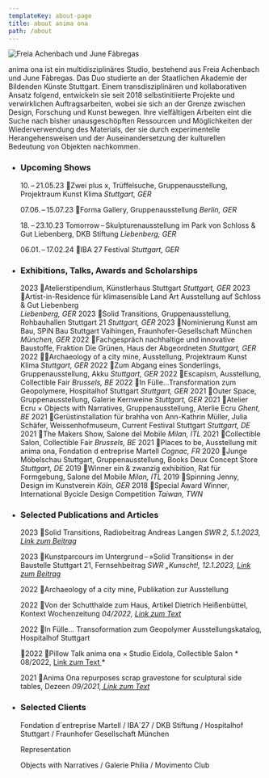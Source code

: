 ```yaml
---
templateKey: about-page
title: about anima ona
path: /about
---
```

![ Freia Achenbach und June Fàbregas](/img/anima_ona_2100x.webp "anima ona")

anima ona ist ein multidisziplinäres Studio, bestehend aus Freia Achenbach und June Fàbregas. Das Duo studierte an der Staatlichen Akademie der Bildenden Künste Stuttgart. Einem transdisziplinären und kollaborativen Ansatz folgend, entwickeln sie seit 2018 selbstinitiierte Projekte und verwirklichen Auftragsarbeiten, wobei sie sich an der Grenze zwischen Design, Forschung und Kunst bewegen. Ihre vielfältigen Arbeiten eint die Suche nach bisher unausgeschöpften Ressourcen und Möglichkeiten der Wiederverwendung des Materials, der sie durch experimentelle Herangehensweisen und der Auseinandersetzung der kulturellen Bedeutung von Objekten nachkommen.

* ### Upcoming Shows

  10. – 21.05.23
  Zwei plus x, Trüffelsuche, Gruppenausstellung, Projektraum Kunst Klima 
  *Stuttgart, GER*

  07.06. – 15.07.23
  Forma Gallery, Gruppenausstellung 
  *Berlin, GER*

  18. – 23.10.23
  Tomorrow – Skulpturenausstellung im Park von 
  Schloss & Gut Liebenberg, DKB Stiftung
  *Liebenberg, GER*

  06.01. – 17.02.24
  IBA 27 Festival 
  *Stuttgart, GER*
* ### Exhibitions, Talks, Awards and Scholarships

  2023	Atelierstipendium, Künstlerhaus Stuttgart 
               *Stuttgart, GER*
  2023	Artist-in-Residence für klimasensible Land Art Ausstellung auf Schloss & Gut Liebenberg 		
               *Liebenberg, GER*
  2023	Solid Transitions, Gruppenausstellung, Rohbauhallen Stuttgart 21 
               *Stuttgart, GER*
  2023 	Nominierung Kunst am Bau, SPiN Bau Stuttgart Vaihingen, Fraunhofer-Gesellschaft München
               *München, GER*
  2022	Fachgespräch nachhaltige und innovative Baustoffe, Fraktion Die Grünen, Haus der Abgeordneten
               *Stuttgart, GER*
  2022	Archaeology of a city mine, Ausstellung, Projektraum Kunst Klima
               *Stuttgart, GER*
  2022 	Zum Abgang eines Sonderlings, Gruppenausstellung, Akku
               *Stuttgart, GER*
  2022	Escapism, Ausstellung, Collectible Fair
               *Brussels, BE*
  2022	In Fülle…Transformation zum Geopolymere, Hospitalhof Stuttgart
               *Stuttgart, GER*
  2021 	Outer Space, Gruppenausstellung, Galerie Kernweine
               *Stuttgart, GER*
  2021 	Atelier Ecru × Objects with Narratives, Gruppenausstellung, Aterlie Ecru
               *Ghent, BE*
  2021 	Gerüstinstallation für brahha von Ann-Kathrin  Müller, Julia Schäfer, Weissenhofmuseum, Current Festival Stuttgart
               *Stuttgart, DE*
  2021 	The Makers Show, Salone del Mobile
               *Milan, ITL*
  2021 	Collectible Salon, Collectible Fair
               *Brussels, BE*
  2021 	Places to be, Ausstellung mit anima ona, Fondation d entreprise Martell
              *Cognac, FR*
  2020 	Junge Möbelschau Stuttgart, Gruppenausstellung, Books Deux Concept Store
                *Stuttgart, DE*
  2019 	Winner ein & zwanzig exhibition, Rat für Formgebung, Salone del Mobile
               *Milan, ITL*
  2019 	Spinning Jenny, Design im Kunstverein
               *Köln, GER*
  2018 	Special Award Winner, International Bycicle Design Competition
               *Taiwan, TWN*
* ### Selected Publications and Articles

  2023	Solid Transitions, Radiobeitrag Andreas Langen 
               *SWR 2, 5.1.2023, [Link zum Beitrag](www.google.com)*

  2023	Kunstparcours im Untergrund – »Solid Transitions« in der Baustelle Stuttgart 21, Fernsehbeitrag 
               *SWR „Kunscht!, 12.1.2023, [Link zum Beitrag](www.google.com)*

  2022	Archaeology of a city mine, Publikation zur Ausstellung

  2022	Von der Schutthalde zum Haus, Artikel Dietrich Heißenbüttel, Kontext Wochenzeitung
               *04/2022, [Link zum Text](www.google.com)*

  2022	In Fülle… Transoformation zum Geopolymer Ausstellungskatalog, Hospitalhof Stuttgart

  2022	Pillow Talk anima ona × Studio Eidola, Collectible Salon
              *  08/2022, [Link zum Text ](www.google.com)*

  2021	Anima Ona repurposes scrap gravestone for sculptural side tables, Dezeen
               *09/2021,[ Link zum Text](www.google.com)*
* ### Selected Clients

  Fondation d´entreprise Martell / IBA´27 / DKB Stiftung /
  Hospitalhof Stuttgart / Fraunhofer Gesellschaft München

  Representation

  Objects with Narratives / Galerie Philia / 
  Movimento Club